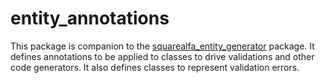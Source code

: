 # entity_annotations

This package is companion to the [squarealfa_entity_generator](https://pub.dev/packages/squarealfa_entity_generator) package. It defines annotations to be applied to classes to drive validations and other code generators. It also defines classes to represent validation errors.

